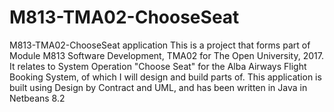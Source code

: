 # M813-TMA02-ChooseSeat
M813-TMA02-ChooseSeat application
This is a project that forms part of Module M813 Software Development, TMA02 for The Open University, 2017. It relates to System Operation "Choose Seat" for the Alba Airways Flight Booking System, of which I will design and build parts of. This application is built using Design by Contract and UML, and has been written in Java in Netbeans 8.2

